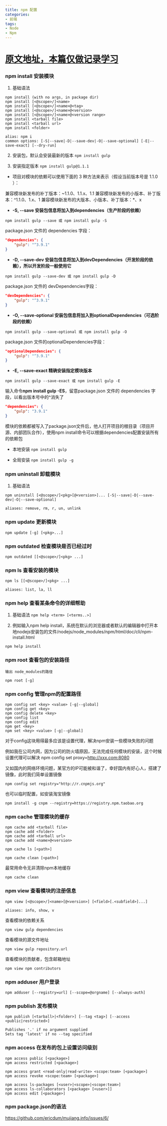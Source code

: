 ```yaml
---
title: npm 配置
categories:
- 前端
tags:
- Node
- Npm
---
```


# [原文地址，本篇仅做记录学习](https://www.cnblogs.com/PeunZhang/p/5553574.html)
### npm install 安装模块

1. 基础语法
```shell
npm install (with no args, in package dir)
npm install [<@scope>/]<name>
npm install [<@scope>/]<name>@<tag>
npm install [<@scope>/]<name>@<version>
npm install [<@scope>/]<name>@<version range>
npm install <tarball file>
npm install <tarball url>
npm install <folder>

alias: npm i
common options: [-S|--save|-D|--save-dev|-O|--save-optional] [-E|--save-exact] [--dry-run]
```

2. 安装包，默认会安装最新的版本
`npm install gulp`

3. 安装指定版本
`npm install gulp@1.1.1`

- 项目对模块的依赖可以使用下面的 3 种方法来表示（假设当前版本号是 1.1.0 ）：

兼容模块新发布的补丁版本：~1.1.0、1.1.x、1.1
兼容模块新发布的小版本、补丁版本：^1.1.0、1.x、1
兼容模块新发布的大版本、小版本、补丁版本：*、x

- **-S, --save 安装包信息将加入到dependencies（生产阶段的依赖）**

`npm install gulp --save 或 npm install gulp -S`

package.json 文件的 dependencies 字段：

```json
"dependencies": {
    "gulp": "^3.9.1"
}
```

- **-D, --save-dev 安装包信息将加入到devDependencies（开发阶段的依赖），所以开发阶段一般使用它**

`npm install gulp --save-dev 或 npm install gulp -D`

package.json 文件的 devDependencies字段：
```json
"devDependencies": {
    "gulp": "^3.9.1"
}
```

- **-O, --save-optional 安装包信息将加入到optionalDependencies（可选阶段的依赖）**

`npm install gulp --save-optional 或 npm install gulp -O`

package.json 文件的optionalDependencies字段：

```json
"optionalDependencies": {
    "gulp": "^3.9.1"
}
```

- **-E, --save-exact 精确安装指定模块版本**

`npm install gulp --save-exact 或 npm install gulp -E`

输入命令**npm install gulp -ES**，留意package.json 文件的 dependencies 字段，以看出版本号中的^消失了

```json
"dependencies": {
    "gulp": "3.9.1"
}
```

模块的依赖都被写入了package.json文件后，他人打开项目的根目录（项目开源、内部团队合作），使用npm install命令可以根据dependencies配置安装所有的依赖包

- 本地安装 `npm install gulp`

- 全局安装 `npm install gulp -g`


### npm uninstall 卸载模块

1. 基础语法
```
npm uninstall [<@scope>/]<pkg>[@<version>]... [-S|--save|-D|--save-dev|-O|--save-optional]

aliases: remove, rm, r, un, unlink
```


### npm update 更新模块
    npm update [-g] [<pkg>...]

### npm outdated 检查模块是否已经过时
    npm outdated [[<@scope>/]<pkg> ...]

### npm ls 查看安装的模块
```
npm ls [[<@scope>/]<pkg> ...]

aliases: list, la, ll
```

### npm help 查看某条命令的详细帮助
1. 基础语法
`npm help <term> [<terms..>]`

2. 例如输入npm help install，系统在默认的浏览器或者默认的编辑器中打开本地nodejs安装包的文件/nodejs/node_modules/npm/html/doc/cli/npm-install.html

 `npm help install`


### npm root 查看包的安装路径
    输出 node_modules的路径

    npm root [-g]

### npm config 管理npm的配置路径
    npm config set <key> <value> [-g|--global]
    npm config get <key>
    npm config delete <key>
    npm config list
    npm config edit
    npm get <key>
    npm set <key> <value> [-g|--global]


对于config这块用得最多应该是设置代理，解决npm安装一些模块失败的问题

例如我在公司内网，因为公司的防火墙原因，无法完成任何模块的安装，这个时候设置代理可以解决
    npm config set proxy=http://xxx.com:8080

又如国内的网络环境问题，某官方的IP可能被和谐了，幸好国内有好心人，搭建了镜像，此时我们简单设置镜像

    npm config set registry="http://r.cnpmjs.org"

也可以临时配置，如安装淘宝镜像

    npm install -g cnpm --registry=https://registry.npm.taobao.org

### npm cache 管理模块的缓存
    npm cache add <tarball file>
    npm cache add <folder>
    npm cache add <tarball url>
    npm cache add <name>@<version>

    npm cache ls [<path>]

    npm cache clean [<path>]


最常用命令无非清除npm本地缓存

    npm cache clean


### npm view 查看模块的注册信息
    npm view [<@scope>/]<name>[@<version>] [<field>[.<subfield>]...]

    aliases: info, show, v

查看模块的依赖关系

    npm view gulp dependencies
查看模块的源文件地址

    npm view gulp repository.url
查看模块的贡献者，包含邮箱地址

    npm view npm contributors


### npm adduser 用户登录

    npm adduser [--registry=url] [--scope=@orgname] [--always-auth]

### npm publish 发布模块
    npm publish [<tarball>|<folder>] [--tag <tag>] [--access <public|restricted>]

    Publishes '.' if no argument supplied
    Sets tag 'latest' if no --tag specified

### npm access 在发布的包上设置访问级别
    npm access public [<package>]
    npm access restricted [<package>]

    npm access grant <read-only|read-write> <scope:team> [<package>]
    npm access revoke <scope:team> [<package>]

    npm access ls-packages [<user>|<scope>|<scope:team>]
    npm access ls-collaborators [<package> [<user>]]
    npm access edit [<package>]


### npm package.json的语法

https://github.com/ericdum/mujiang.info/issues/6/
